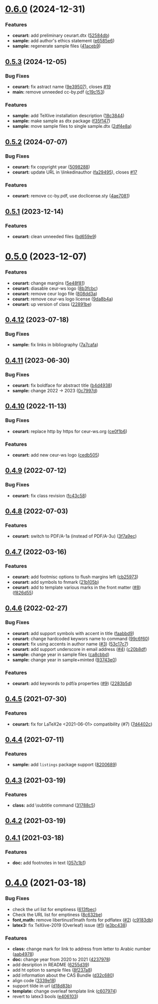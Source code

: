 # [0.6.0](https://github.com/yamadharma/ceurart/compare/v0.5.3...v0.6.0) (2024-12-31)


### Features

* **ceurart:** add preliminary ceurart.dtx ([52584db](https://github.com/yamadharma/ceurart/commit/52584db477ce8e75d996abd7eaea7dee1027e131))
* **sample:** add author's ethics statement ([e6585e6](https://github.com/yamadharma/ceurart/commit/e6585e60518b68dc79fc81f240f8e832d84d71de))
* **sample:** regenerate sample files ([41aceb9](https://github.com/yamadharma/ceurart/commit/41aceb91f0e59f11f5fe459d78e9aee3b1a07921))



## [0.5.3](https://github.com/yamadharma/ceurart/compare/v0.5.2...v0.5.3) (2024-12-05)


### Bug Fixes

* **ceurart:** fix astract name ([9e39507](https://github.com/yamadharma/ceurart/commit/9e395071fd9171cf9021c9886c3f96f323c902bc)), closes [#19](https://github.com/yamadharma/ceurart/issues/19)
* **main:** remove unneeded cc-by.pdf ([c19c153](https://github.com/yamadharma/ceurart/commit/c19c153f5e1801d79f38bee6d00d93367fe3152f))


### Features

* **sample:** add TeXlive installation description ([18c3844](https://github.com/yamadharma/ceurart/commit/18c384468e1c0be95e1936443c5d51b139e8726f))
* **sample:** make sample as dtx package ([f35f147](https://github.com/yamadharma/ceurart/commit/f35f1472c65d8928ed9e04aadc2b52823f6dcadb))
* **sample:** move sample files to single sample.dtx ([2df4e8a](https://github.com/yamadharma/ceurart/commit/2df4e8ac87b2b258f9d179fa001544c7ad5cd759))



## [0.5.2](https://github.com/yamadharma/ceurart/compare/v0.5.1...v0.5.2) (2024-07-07)


### Bug Fixes

* **ceurart:** fix copyright year ([5098288](https://github.com/yamadharma/ceurart/commit/509828845a9467309690b1e9946c863f44d88ce3))
* **ceurart:** update URL in \linkedinauthor ([fa29495](https://github.com/yamadharma/ceurart/commit/fa29495fff8f5585d90f347587b067d0d4dbd7c6)), closes [#17](https://github.com/yamadharma/ceurart/issues/17)


### Features

* **ceurart:** remove cc-by.pdf, use doclicense.sty ([4ae7081](https://github.com/yamadharma/ceurart/commit/4ae7081a85a4f4a1176d9362772088fa27873efc))



## [0.5.1](https://github.com/yamadharma/ceurart/compare/v0.5.0...v0.5.1) (2023-12-14)


### Features

* **ceurart:** clean unneeded files ([bd659e9](https://github.com/yamadharma/ceurart/commit/bd659e990eb0ef8191d0e987f1683686f07e05de))



# [0.5.0](https://github.com/yamadharma/ceurart/compare/v0.4.12...v0.5.0) (2023-12-07)


### Features

* **ceurart:** change margins ([5e48f81](https://github.com/yamadharma/ceurart/commit/5e48f81519876becf3440c29cdef968fa71a947a))
* **ceurart:** diasable ceur-ws logo ([8b3fcbc](https://github.com/yamadharma/ceurart/commit/8b3fcbc9e871fdcbe5e3c1f8dbed8dc40130be95))
* **ceurart:** remove ceur logo file ([808dd3a](https://github.com/yamadharma/ceurart/commit/808dd3a4a63dfe9d197982bf45b17f564edc717d))
* **ceurart:** remove ceur-ws logo license ([9da8b4a](https://github.com/yamadharma/ceurart/commit/9da8b4a8c5b2fbe408d1a265eb5ba0e70c333906))
* **ceurart:** up version of class ([22891be](https://github.com/yamadharma/ceurart/commit/22891be73130df718866ed2303b8937628140891))



## [0.4.12](https://github.com/yamadharma/ceurart/compare/v0.4.11...v0.4.12) (2023-07-18)


### Bug Fixes

* **sample:** fix links in bibliography ([7a7cafa](https://github.com/yamadharma/ceurart/commit/7a7cafaf24efa434c0842a64f0a81d30ae682dd1))



## [0.4.11](https://github.com/yamadharma/ceurart/compare/v0.4.10...v0.4.11) (2023-06-30)


### Bug Fixes

* **ceurart:** fix boldface for abstract title ([b4d4938](https://github.com/yamadharma/ceurart/commit/b4d4938790716586f2f8d29135ddfd6285b75805))
* **sample:** change 2022 -\> 2023 ([0c7997d](https://github.com/yamadharma/ceurart/commit/0c7997d4fb40a35078975abf32481cea4fa7f2ea))



## [0.4.10](https://github.com/yamadharma/ceurart/compare/v0.4.9...v0.4.10) (2022-11-13)


### Bug Fixes

* **ceurart:** replace http by https for ceur-ws.org ([ce0f1b6](https://github.com/yamadharma/ceurart/commit/ce0f1b6b80fca88c28711ee756d5b1e4faf3fe52))


### Features

* **ceurart:** add new ceur-ws logo ([cedb505](https://github.com/yamadharma/ceurart/commit/cedb505949e61958db29967f7bb353fec52f54f3))



## [0.4.9](https://github.com/yamadharma/ceurart/compare/v0.4.8...v0.4.9) (2022-07-12)


### Bug Fixes

* **ceurart:** fix class revision ([fc43c58](https://github.com/yamadharma/ceurart/commit/fc43c58f7512ea08680f98edc8135f0ac17be038))



## [0.4.8](https://github.com/yamadharma/ceurart/compare/v0.4.7...v0.4.8) (2022-07-03)


### Features

* **ceurart:** switch to PDF/A-1a (instead of PDF/A-3u) ([3f7a9ec](https://github.com/yamadharma/ceurart/commit/3f7a9ece326b46b7c1585082b2d6ce47df739552))



## [0.4.7](https://github.com/yamadharma/ceurart/compare/v0.4.6...v0.4.7) (2022-03-16)


### Features

* **ceurart:** add footmisc options to flush margins left ([cb25973](https://github.com/yamadharma/ceurart/commit/cb2597324bef7829091e282e777b04a1bef2d7f8))
* **ceurart:** add symbols to fnmark ([21b105b](https://github.com/yamadharma/ceurart/commit/21b105b5d227035cd6ebf03717a73b12f8cb66f7))
* **ceurart:** add to template various marks in the front matter ([#8](https://github.com/yamadharma/ceurart/issues/8)) ([f826d55](https://github.com/yamadharma/ceurart/commit/f826d5509fd2581864263bd9fdce49b3e6cc8ccf))



## [0.4.6](https://github.com/yamadharma/ceurart/compare/v0.4.5...v0.4.6) (2022-02-27)


### Bug Fixes

* **ceurart:** add support symbols with accent in title ([faabbd9](https://github.com/yamadharma/ceurart/commit/faabbd9e5be971fdcff4062c0e0f2fd840f7a7c8))
* **ceurart:** change hardcoded keywors name to command ([99c6f60](https://github.com/yamadharma/ceurart/commit/99c6f60a2fd601fe199c9805c698fc9d432eac54))
* **ceurart:** fix using accents in author name ([#3](https://github.com/yamadharma/ceurart/issues/3)) ([53c17c7](https://github.com/yamadharma/ceurart/commit/53c17c7bb4ba9f0fd45dfceff93a0830b5f17b67))
* **ceurart:** add support underscore in email address ([#4](https://github.com/yamadharma/ceurart/issues/4)) ([c20b8df](https://github.com/yamadharma/ceurart/commit/c20b8df3ea42e56905efe8deff956a1512c6174e))
* **sample:** change year in sample files ([ca8cbbd](https://github.com/yamadharma/ceurart/commit/ca8cbbd4210a4c5adc28e9e22232adbdf6173bb0))
* **sample:** change year in sample+minted ([93743e0](https://github.com/yamadharma/ceurart/commit/93743e0f3d7e1055431d7a03232006f7693ee184))


### Features

* **ceurart:** add keywords to pdf/a properties ([#9](https://github.com/yamadharma/ceurart/issues/9)) ([2283b5d](https://github.com/yamadharma/ceurart/commit/2283b5dffccd3472eb25894e125b19516bba927e))



## [0.4.5](https://github.com/yamadharma/ceurart/compare/v0.4.4...v0.4.5) (2021-07-30)


### Features

* **ceurart:** fix for LaTeX2e <2021-06-01> compatibility (#7) ([7d4402c](https://github.com/yamadharma/ceurart/commit/7d4402c3dd1197ed50b274dbef0a5a8ce508135f))



## [0.4.4](https://github.com/yamadharma/ceurart/compare/v0.4.3...v0.4.4) (2021-07-11)


### Features

* **sample:** add `listings` package support ([8200689](https://github.com/yamadharma/ceurart/commit/820068965c5ce72ae313c01a819cce66ea493b59))



## [0.4.3](https://github.com/yamadharma/ceurart/compare/v0.4.2...v0.4.3) (2021-03-19)


### Features

* **class:** add \subtitle command ([31788c5](https://github.com/yamadharma/ceurart/commit/31788c5a52be1ce014cbb02a1ed46138784b28ad))



## [0.4.2](https://github.com/yamadharma/ceurart/compare/v0.4.1...v0.4.2) (2021-03-19)



## [0.4.1](https://github.com/yamadharma/ceurart/compare/v0.4.0...v0.4.1) (2021-03-18)


### Features

* **doc:** add footnotes in text ([057c1b1](https://github.com/yamadharma/ceurart/commit/057c1b1386e6dbfb70a949f12e49d8ebf8e2f876))



# [0.4.0](https://github.com/yamadharma/ceurart/compare/v0.3.8...v0.4.0) (2021-03-18)


### Bug Fixes

* check the url list for emptiness ([613fbec](https://github.com/yamadharma/ceurart/commit/613fbec45921f55720b1dac3cb3e311d2d16df03))
* Check the URL list for emptiness ([8c632be](https://github.com/yamadharma/ceurart/commit/8c632bef2e956d9169970c80a13d762d0437f58d))
* **font,math:** remove libertinust1math fonts for pdflatex ([#2](https://github.com/yamadharma/ceurart/issues/2)) ([c9183db](https://github.com/yamadharma/ceurart/commit/c9183db81e95446a0c6356a99a3f5754deaaaa5d))
* **latex3:** fix TeXlive-2019 (Overleaf) issue ([#1](https://github.com/yamadharma/ceurart/issues/1)) ([e3bc438](https://github.com/yamadharma/ceurart/commit/e3bc438841e1ec42122ceb6bf03db42f9fe75baa))


### Features

* **class:** change mark for link to address from letter to Arabic number ([aab4978](https://github.com/yamadharma/ceurart/commit/aab4978a0dd9d2a7cf3e99bf0ebbe05d477c8c9c))
* **doc:** change year from 2020 to 2021 ([4237978](https://github.com/yamadharma/ceurart/commit/42379783a42f3469697a3b72b79b22df3d12f18b))
* add desription in README ([6255d39](https://github.com/yamadharma/ceurart/commit/6255d39a5b5cf72f957226748fb52184d1755cac))
* add ht option to sample files ([8f237a8](https://github.com/yamadharma/ceurart/commit/8f237a84ba07ebe3a87669c25e35db09da4b3e87))
* add information about the CAS Bundle ([d32c680](https://github.com/yamadharma/ceurart/commit/d32c68099f0a8fa2f6ee4342c0671081293a9095))
* align code ([3339e18](https://github.com/yamadharma/ceurart/commit/3339e18bcd32e18c7e1f6a858db9658e1ee6d008))
* support tilde in url ([d18d83b](https://github.com/yamadharma/ceurart/commit/d18d83b41a353130719ed3d9069c8249d1f75fc9))
* **template:** change overleaf template link ([c607974](https://github.com/yamadharma/ceurart/commit/c607974df986c23c489af10cf9dc82a494d4008d))
* revert to latex3 bools ([e406103](https://github.com/yamadharma/ceurart/commit/e4061030763edfe491a3e75f61c6d861d4baeb95))

